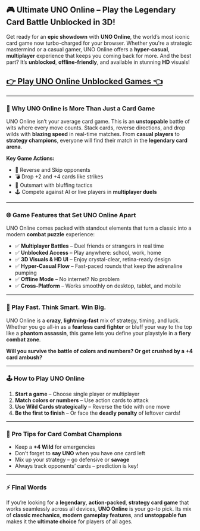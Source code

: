 ## 🎮 **Ultimate UNO Online – Play the Legendary Card Battle Unblocked in 3D!**

Get ready for an **epic showdown** with **UNO Online**, the world’s most iconic card game now turbo-charged for your browser. Whether you're a strategic mastermind or a casual gamer, UNO Online offers a **hyper-casual**, **multiplayer** experience that keeps you coming back for more. And the best part? It’s **unblocked**, **offline-friendly**, and available in stunning **HD** visuals!

## <a href="https://1kb.link/acNY7d">👉 Play UNO Online Unblocked Games 👈</a>

---

### 🎯 Why UNO Online is More Than Just a Card Game

UNO Online isn’t your average card game. This is an **unstoppable** battle of wits where every move counts. Stack cards, reverse directions, and drop wilds with **blazing speed** in real-time matches. From **casual players** to **strategy champions**, everyone will find their match in the **legendary card arena**.

**Key Game Actions:**

* 🔄 Reverse and Skip opponents
* 💣 Drop +2 and +4 cards like strikes
* 🧠 Outsmart with bluffing tactics
* 🕹️ Compete against AI or live players in **multiplayer duels**

---

### 🌐 Game Features that Set UNO Online Apart

UNO Online comes packed with standout elements that turn a classic into a modern **combat puzzle** experience:

* ✅ **Multiplayer Battles** – Duel friends or strangers in real time
* ✅ **Unblocked Access** – Play anywhere: school, work, home
* ✅ **3D Visuals & HD UI** – Enjoy crystal-clear, retina-ready design
* ✅ **Hyper-Casual Flow** – Fast-paced rounds that keep the adrenaline pumping
* ✅ **Offline Mode** – No internet? No problem
* ✅ **Cross-Platform** – Works smoothly on desktop, tablet, and mobile

---

### 🚀 Play Fast. Think Smart. Win Big.

UNO Online is a **crazy**, **lightning-fast** mix of strategy, timing, and luck. Whether you go all-in as a **fearless card fighter** or bluff your way to the top like a **phantom assassin**, this game lets you define your playstyle in a **fiery combat zone**.

**Will you survive the battle of colors and numbers? Or get crushed by a +4 card ambush?**

---

### 🕹️ How to Play UNO Online

1. **Start a game** – Choose single player or multiplayer
2. **Match colors or numbers** – Use action cards to attack
3. **Use Wild Cards strategically** – Reverse the tide with one move
4. **Be the first to finish** – Or face the **deadly penalty** of leftover cards!

---

### 🧠 Pro Tips for Card Combat Champions

* Keep a **+4 Wild** for emergencies
* Don’t forget to **say UNO** when you have one card left
* Mix up your strategy – go defensive or **savage**
* Always track opponents’ cards – prediction is key!

---

### ⚡ Final Words

If you’re looking for a **legendary**, **action-packed**, **strategy card game** that works seamlessly across all devices, **UNO Online** is your go-to pick. Its mix of **classic mechanics**, **modern gameplay features**, and **unstoppable fun** makes it the **ultimate choice** for players of all ages.

